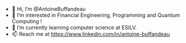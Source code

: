 - 👋 Hi, I’m @AntoineBuffandeau
- 👀 I’m interested in Financial Engineering, Programming and Quantum Computing !
- 🌱 I’m currently learning computer science at ESILV.
- 📫 Reach me at https://www.linkedin.com/in/antoine-buffandeau

<!---
AntoineBuffandeau/AntoineBuffandeau is a ✨ special ✨ repository because its `README.md` (this file) appears on your GitHub profile.
You can click the Preview link to take a look at your changes.
--->
